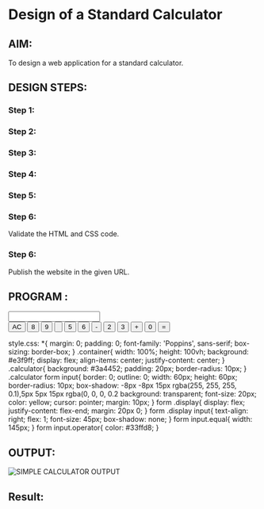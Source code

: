 # Design of a Standard Calculator

## AIM:

To design a web application for a standard calculator.

## DESIGN STEPS:

### Step 1:


### Step 2:


### Step 3:


### Step 4:


### Step 5:

### Step 6:

Validate the HTML and CSS code.

### Step 6:

Publish the website in the given URL.

## PROGRAM :
<!DOCTYPE html>
<html>
<head>
<meta name="viewport" content="width=device-width, initial-scale=1.0">
<title>Calculator using javascript - Easy Tutorials</title>
<link rel="stylesheet" href="style.css">
</head>
<body>
<div class="container">
<div class="calculator">
<form>
<div class="display">
<input type="text" name="display">
</div>
<div>
<input type="button" value="AC" onclick="display.value = '' " class="operator"
<input type="button" value="DE" onclick="display.value = display.value.toStri
<input type="button" value="." onclick="display.value += '.' " class="operator
<input type="button" value="/" onclick="display.value += '/' " class="operator
</div>
<div>
<input type="button" value="7" onclick="display.value += '7' ">
<input type="button" value="8" onclick="display.value += '8' ">
<input type="button" value="9" onclick="display.value += '9' ">
<input type="button" value="" onclick="display.value += '' " class="operator
</div>
<div>
<input type="button" value="4" onclick="display.value += '4' ">
<input type="button" value="5" onclick="display.value += '5' ">
<input type="button" value="6" onclick="display.value += '6' ">
<input type="button" value="-" onclick="display.value += '-' " class="operator
</div>
<div>
<input type="button" value="1" onclick="display.value += '1' ">
<input type="button" value="2" onclick="display.value += '2' ">
<input type="button" value="3" onclick="display.value += '3' ">
<input type="button" value="+" onclick="display.value += '+' " class="operator
</div>
<div>
<input type="button" value="00" onclick="display.value += '00' ">
<input type="button" value="0" onclick="display.value += '0' ">
<input type="button" value="=" onclick="display.value = eval(display.value)" c
</div>
</form>
</div>
</div>
</body>
</html>
style.css:
*{
margin: 0;
padding: 0;
font-family: 'Poppins', sans-serif;
box-sizing: border-box;
}
.container{
width: 100%;
height: 100vh;
background: #e3f9ff;
display: flex;
align-items: center;
justify-content: center;
}
.calculator{
background: #3a4452;
padding: 20px;
border-radius: 10px;
}
.calculator form input{
border: 0;
outline: 0;
width: 60px;
height: 60px;
border-radius: 10px;
box-shadow: -8px -8px 15px rgba(255, 255, 255, 0.1),5px 5px 15px rgba(0, 0, 0, 0.2
background: transparent;
font-size: 20px;
color: yellow;
cursor: pointer;
margin: 10px;
}
form .display{
display: flex;
justify-content: flex-end;
margin: 20px 0;
}
form .display input{
text-align: right;
flex: 1;
font-size: 45px;
box-shadow: none;
}
form input.equal{
width: 145px;
}
form input.operator{
color: #33ffd8;
}


## OUTPUT:
![SIMPLE CALCULATOR OUTPUT](https://github.com/premsuryas/standard-calculator/assets/147473858/fa24d77f-b53a-473b-abde-6fb5d984d605)


## Result:

